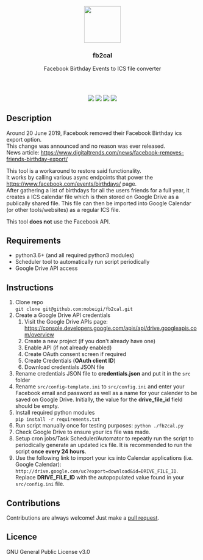 <p align="center">
<img src="https://i.imgur.com/DdzpT8O.png" height="96px" width="96px"/>
<br/>
<h3 align="center">fb2cal</h3>
<p align="center">Facebook Birthday Events to ICS file converter</p>
<h2></h2>
</p>
<br />

<p align="center">
<a href="../../releases"><img src="https://img.shields.io/github/release/mobeigi/fb2cal.svg?style=flat-square" /></a>
<a href="../../issues"><img src="https://img.shields.io/github/issues/mobeigi/fb2cal.svg?style=flat-square" /></a>
<a href="../../pulls"><img src="https://img.shields.io/github/issues-pr/mobeigi/fb2cal.svg?style=flat-square" /></a> 
<a href="LICENSE.md"><img src="https://img.shields.io/github/license/mobeigi/fb2cal.svg?style=flat-square" /></a>
</p>

## Description
Around 20 June 2019, Facebook removed their Facebook Birthday ics export option.  
This change was announced and no reason was ever released.  
News article: https://www.digitaltrends.com/news/facebook-removes-friends-birthday-export/

This tool is a workaround to restore said functionality.  
It works by calling various async endpoints that power the https://www.facebook.com/events/birthdays/ page.  
After gathering a list of birthdays for all the users friends for a full year, it creates a ICS calendar file which is then stored on Google Drive as a publically shared file. This file can then be imported into Google Calendar (or other tools/websites) as a regular ICS file.

This tool **does not** use the Facebook API.

## Requirements
* python3.6+ (and all required python3 modules)
* Scheduler tool to automatically run script periodically
* Google Drive API access

## Instructions
1. Clone repo  
`git clone git@github.com:mobeigi/fb2cal.git`
2. Create a Google Drive API credentials
   1. Visit the Google Drive APIs page: https://console.developers.google.com/apis/api/drive.googleapis.com/overview
   2. Create a new project (if you don't already have one)
   3. Enable API (if not already enabled)
   4. Create OAuth consent screen if required
   5. Create Credentials (**OAuth client ID**)
   5. Download credentials JSON file
3. Rename credentials JSON file to **credentials.json** and put it in the `src` folder
4. Rename `src/config-template.ini` to `src/config.ini` and enter your Facebook email and password as well as a name for your calender to be saved on Google Drive. Initially, the value for the **drive_file_id** field should be empty.
5. Install required python modules   
`pip install -r requirements.txt`
6. Run script manually once for testing purposes:
`python ./fb2cal.py`
7. Check Google Drive to ensure your ics file was made. 
8. Setup cron jobs/Task Scheduler/Automator to repeatly run the script to periodically generate an updated ics file. It is recommended to run the script **once every 24 hours**.
9. Use the following link to import your ics into Calendar applications (i.e. Google Calendar):  
`http://drive.google.com/uc?export=download&id=DRIVE_FILE_ID`. Replace **DRIVE_FILE_ID** with the autopopulated value found in your `src/config.ini` file.

## Contributions
Contributions are always welcome!
Just make a [pull request](../../pulls).

## Licence
GNU General Public License v3.0
